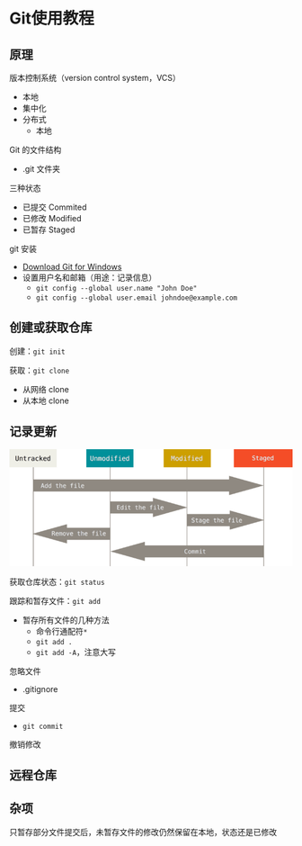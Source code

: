 # Git使用教程


## 原理
版本控制系统（version control system，VCS）
* 本地
* 集中化
* 分布式
	- 本地

Git 的文件结构
* .git 文件夹

三种状态
* 已提交 Commited
* 已修改 Modified
* 已暂存 Staged

git 安装
* [Download Git for Windows](https://git-scm.com/download/win)
* 设置用户名和邮箱（用途：记录信息）
	- `git config --global user.name "John Doe"`
	- `git config --global user.email johndoe@example.com`

## 创建或获取仓库
创建：`git init`

获取：`git clone`
* 从网络 clone
* 从本地 clone

## 记录更新
![lifecycle](img/lifecycle.png)

获取仓库状态：`git status`

跟踪和暂存文件：`git add`
* 暂存所有文件的几种方法
	- 命令行通配符`*`
	- `git add .`
	- `git add -A`，注意大写

忽略文件
* .gitignore

提交
* `git commit`

撤销修改

## 远程仓库

## 杂项
只暂存部分文件提交后，未暂存文件的修改仍然保留在本地，状态还是已修改

